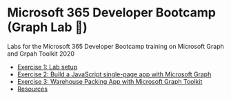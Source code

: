 # Microsoft 365 Developer Bootcamp (Graph Lab 🦒)
Labs for the Microsoft 365 Developer Bootcamp training on Microsoft Graph and Grpah Toolkit 2020

 * [Exercise 1: Lab setup](Exercise1.md)
 * [Exercise 2: Build a JavaScript single-page app with Microsoft Graph](Exercise2.md)
 * [Exercise 3: Warehouse Packing App with Microsoft Graph Toolkit](Exercise3.md) 
 * [Resources](Resources.md)
